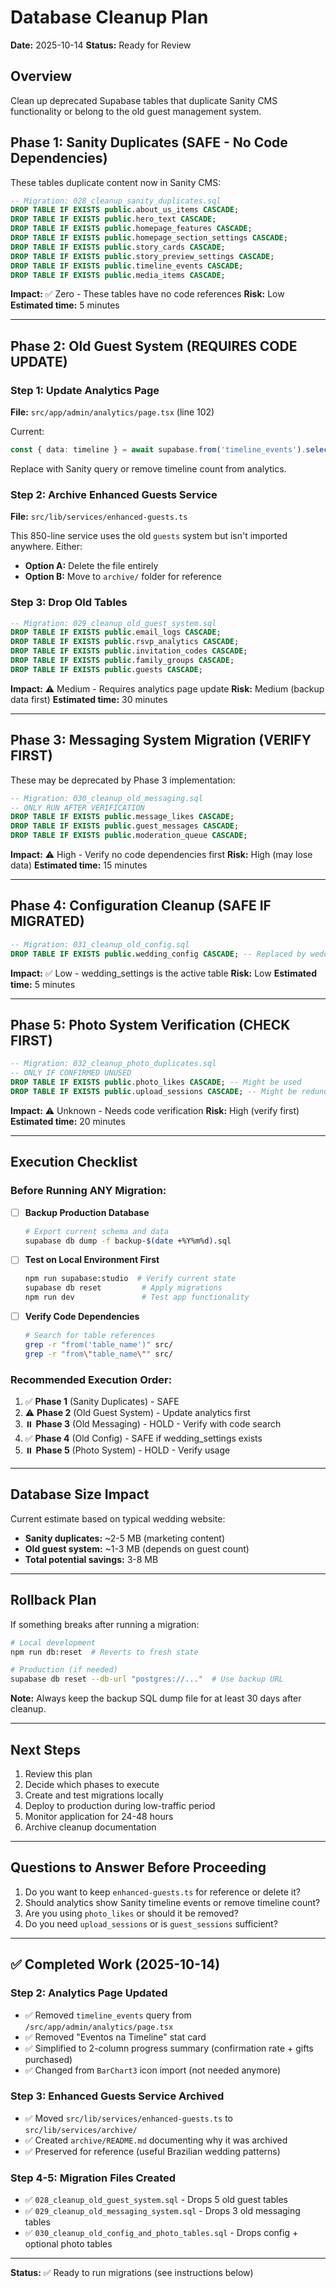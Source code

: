 # Database Cleanup Plan
**Date:** 2025-10-14
**Status:** Ready for Review

## Overview
Clean up deprecated Supabase tables that duplicate Sanity CMS functionality or belong to the old guest management system.

## Phase 1: Sanity Duplicates (SAFE - No Code Dependencies)

These tables duplicate content now in Sanity CMS:

```sql
-- Migration: 028_cleanup_sanity_duplicates.sql
DROP TABLE IF EXISTS public.about_us_items CASCADE;
DROP TABLE IF EXISTS public.hero_text CASCADE;
DROP TABLE IF EXISTS public.homepage_features CASCADE;
DROP TABLE IF EXISTS public.homepage_section_settings CASCADE;
DROP TABLE IF EXISTS public.story_cards CASCADE;
DROP TABLE IF EXISTS public.story_preview_settings CASCADE;
DROP TABLE IF EXISTS public.timeline_events CASCADE;
DROP TABLE IF EXISTS public.media_items CASCADE;
```

**Impact:** ✅ Zero - These tables have no code references
**Risk:** Low
**Estimated time:** 5 minutes

---

## Phase 2: Old Guest System (REQUIRES CODE UPDATE)

### Step 1: Update Analytics Page
**File:** `src/app/admin/analytics/page.tsx` (line 102)

Current:
```typescript
const { data: timeline } = await supabase.from('timeline_events').select('*')
```

Replace with Sanity query or remove timeline count from analytics.

### Step 2: Archive Enhanced Guests Service
**File:** `src/lib/services/enhanced-guests.ts`

This 850-line service uses the old `guests` system but isn't imported anywhere. Either:
- **Option A:** Delete the file entirely
- **Option B:** Move to `archive/` folder for reference

### Step 3: Drop Old Tables
```sql
-- Migration: 029_cleanup_old_guest_system.sql
DROP TABLE IF EXISTS public.email_logs CASCADE;
DROP TABLE IF EXISTS public.rsvp_analytics CASCADE;
DROP TABLE IF EXISTS public.invitation_codes CASCADE;
DROP TABLE IF EXISTS public.family_groups CASCADE;
DROP TABLE IF EXISTS public.guests CASCADE;
```

**Impact:** ⚠️ Medium - Requires analytics page update
**Risk:** Medium (backup data first)
**Estimated time:** 30 minutes

---

## Phase 3: Messaging System Migration (VERIFY FIRST)

These may be deprecated by Phase 3 implementation:

```sql
-- Migration: 030_cleanup_old_messaging.sql
-- ONLY RUN AFTER VERIFICATION
DROP TABLE IF EXISTS public.message_likes CASCADE;
DROP TABLE IF EXISTS public.guest_messages CASCADE;
DROP TABLE IF EXISTS public.moderation_queue CASCADE;
```

**Impact:** ⚠️ High - Verify no code dependencies first
**Risk:** High (may lose data)
**Estimated time:** 15 minutes

---

## Phase 4: Configuration Cleanup (SAFE IF MIGRATED)

```sql
-- Migration: 031_cleanup_old_config.sql
DROP TABLE IF EXISTS public.wedding_config CASCADE; -- Replaced by wedding_settings
```

**Impact:** ✅ Low - wedding_settings is the active table
**Risk:** Low
**Estimated time:** 5 minutes

---

## Phase 5: Photo System Verification (CHECK FIRST)

```sql
-- Migration: 032_cleanup_photo_duplicates.sql
-- ONLY IF CONFIRMED UNUSED
DROP TABLE IF EXISTS public.photo_likes CASCADE; -- Might be used
DROP TABLE IF EXISTS public.upload_sessions CASCADE; -- Might be redundant with guest_sessions
```

**Impact:** ⚠️ Unknown - Needs code verification
**Risk:** High (verify first)
**Estimated time:** 20 minutes

---

## Execution Checklist

### Before Running ANY Migration:

- [ ] **Backup Production Database**
  ```bash
  # Export current schema and data
  supabase db dump -f backup-$(date +%Y%m%d).sql
  ```

- [ ] **Test on Local Environment First**
  ```bash
  npm run supabase:studio  # Verify current state
  supabase db reset         # Apply migrations
  npm run dev               # Test app functionality
  ```

- [ ] **Verify Code Dependencies**
  ```bash
  # Search for table references
  grep -r "from('table_name')" src/
  grep -r "from\"table_name\"" src/
  ```

### Recommended Execution Order:

1. ✅ **Phase 1** (Sanity Duplicates) - SAFE
2. ⚠️ **Phase 2** (Old Guest System) - Update analytics first
3. ⏸️ **Phase 3** (Old Messaging) - HOLD - Verify with code search
4. ✅ **Phase 4** (Old Config) - SAFE if wedding_settings exists
5. ⏸️ **Phase 5** (Photo System) - HOLD - Verify usage

---

## Database Size Impact

Current estimate based on typical wedding website:
- **Sanity duplicates:** ~2-5 MB (marketing content)
- **Old guest system:** ~1-3 MB (depends on guest count)
- **Total potential savings:** 3-8 MB

---

## Rollback Plan

If something breaks after running a migration:

```bash
# Local development
npm run db:reset  # Reverts to fresh state

# Production (if needed)
supabase db reset --db-url "postgres://..."  # Use backup URL
```

**Note:** Always keep the backup SQL dump file for at least 30 days after cleanup.

---

## Next Steps

1. Review this plan
2. Decide which phases to execute
3. Create and test migrations locally
4. Deploy to production during low-traffic period
5. Monitor application for 24-48 hours
6. Archive cleanup documentation

---

## Questions to Answer Before Proceeding

1. Do you want to keep `enhanced-guests.ts` for reference or delete it?
2. Should analytics show Sanity timeline events or remove timeline count?
3. Are you using `photo_likes` or should it be removed?
4. Do you need `upload_sessions` or is `guest_sessions` sufficient?

---

## ✅ Completed Work (2025-10-14)

### Step 2: Analytics Page Updated
- ✅ Removed `timeline_events` query from `/src/app/admin/analytics/page.tsx`
- ✅ Removed "Eventos na Timeline" stat card
- ✅ Simplified to 2-column progress summary (confirmation rate + gifts purchased)
- ✅ Changed from `BarChart3` icon import (not needed anymore)

### Step 3: Enhanced Guests Service Archived
- ✅ Moved `src/lib/services/enhanced-guests.ts` to `src/lib/services/archive/`
- ✅ Created `archive/README.md` documenting why it was archived
- ✅ Preserved for reference (useful Brazilian wedding patterns)

### Step 4-5: Migration Files Created
- ✅ `028_cleanup_old_guest_system.sql` - Drops 5 old guest tables
- ✅ `029_cleanup_old_messaging_system.sql` - Drops 3 old messaging tables
- ✅ `030_cleanup_old_config_and_photo_tables.sql` - Drops config + optional photo tables

---

**Status:** ✅ Ready to run migrations (see instructions below)
